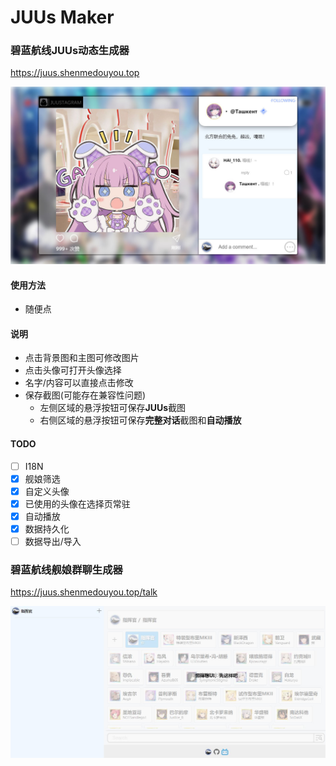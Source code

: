 # JUUs Maker

### 碧蓝航线JUUs动态生成器

<https://juus.shenmedouyou.top>

![JUUs](readme/screenshot.jpg)

#### 使用方法

- 随便点

#### 说明

- 点击背景图和主图可修改图片
- 点击头像可打开头像选择
- 名字/内容可以直接点击修改
- 保存截图(可能存在兼容性问题)
  - 左侧区域的悬浮按钮可保存**JUUs**截图
  - 右侧区域的悬浮按钮可保存**完整对话**截图和**自动播放**

#### TODO

- [ ] I18N
- [x] 舰娘筛选
- [x] 自定义头像
- [x] 已使用的头像在选择页常驻
- [x] 自动播放
- [x] 数据持久化
- [ ] 数据导出/导入

### 碧蓝航线舰娘群聊生成器

<https://juus.shenmedouyou.top/talk>

![群聊](readme/talk_screenshot.jpg)
